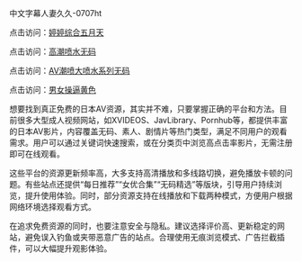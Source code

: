 
中文字幕人妻久久-0707ht


点击访问：<a href="https://cfad.pages.dev/">婷婷综合五月天</a>

点击访问：<a href="https://gfd-5xg.pages.dev/">高潮喷水无码</a>

点击访问：<a href="https://vassv.pages.dev/">AV潮喷大喷水系列无码</a>

点击访问：<a href="https://fdhf-454.pages.dev/">男女操逼黄色</a>


想要找到真正免费的日本AV资源，其实并不难，只要掌握正确的平台和方法。目前很多大型成人视频网站，如XVIDEOS、JavLibrary、Pornhub等，都提供丰富的日本AV影片，内容覆盖无码、素人、剧情片等热门类型，满足不同用户的观看需求。用户可以通过关键词快速搜索，或在分类页中浏览高点击率影片，无需注册即可在线观看。

这些平台的资源更新频率高，大多支持高清播放和多线路切换，避免播放卡顿的问题。有些站点还提供“每日推荐”“女优合集”“无码精选”等版块，引导用户持续浏览，提升使用体验。同时，部分资源支持在线播放和下载两种模式，方便用户根据网络环境选择观看方式。

在追求免费资源的同时，也要注意安全与隐私。建议选择评价高、更新稳定的网站，避免误入钓鱼或夹带恶意广告的站点。合理使用无痕浏览模式、广告拦截插件，可以大幅提升观影体验。

<span style="display:none;">[Canonical link](）</span>
